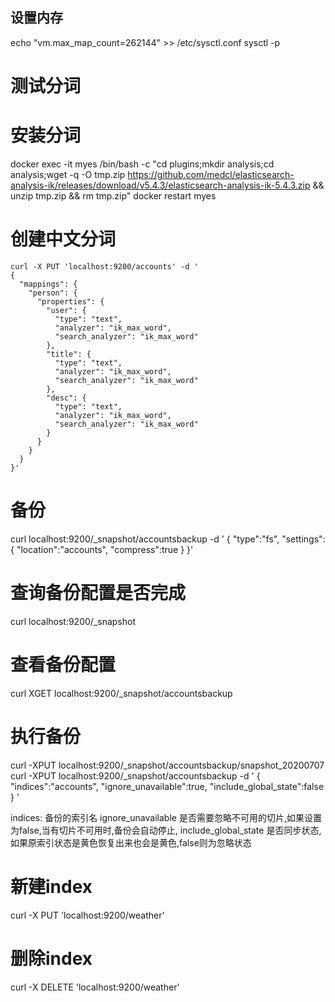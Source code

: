 ## 设置内存
echo "vm.max_map_count=262144" >> /etc/sysctl.conf
sysctl -p

# 测试分词
# 安装分词
docker exec -it myes /bin/bash -c "cd plugins;mkdir analysis;cd analysis;wget -q -O tmp.zip https://github.com/medcl/elasticsearch-analysis-ik/releases/download/v5.4.3/elasticsearch-analysis-ik-5.4.3.zip && unzip tmp.zip && rm tmp.zip"
docker restart myes

# 创建中文分词
```
curl -X PUT 'localhost:9200/accounts' -d '
{
  "mappings": {
    "person": {
      "properties": {
        "user": {
          "type": "text",
          "analyzer": "ik_max_word",
          "search_analyzer": "ik_max_word"
        },
        "title": {
          "type": "text",
          "analyzer": "ik_max_word",
          "search_analyzer": "ik_max_word"
        },
        "desc": {
          "type": "text",
          "analyzer": "ik_max_word",
          "search_analyzer": "ik_max_word"
        }
      }
    }
  }
}'
```
# 备份
curl localhost:9200/_snapshot/accountsbackup -d '
{
"type":"fs",
"settings":{
	"location":"accounts",
	"compress":true
}
}'

# 查询备份配置是否完成
curl localhost:9200/_snapshot

# 查看备份配置
curl XGET localhost:9200/_snapshot/accountsbackup

# 执行备份
curl -XPUT localhost:9200/_snapshot/accountsbackup/snapshot_20200707
curl -XPUT localhost:9200/_snapshot/accountsbackup -d '
{
	"indices":"accounts",
	"ignore_unavailable":true,
	"include_global_state":false
}
'

indices: 备份的索引名
ignore_unavailable 是否需要忽略不可用的切片,如果设置为false,当有切片不可用时,备份会自动停止,
include_global_state 是否同步状态,如果原索引状态是黄色恢复出来也会是黄色,false则为忽略状态

# 新建index

curl -X PUT 'localhost:9200/weather'

# 删除index
curl -X DELETE 'localhost:9200/weather'
